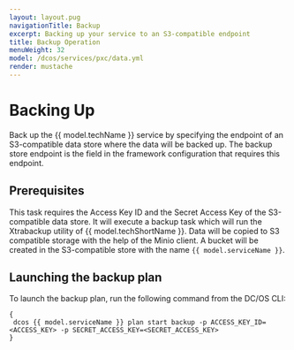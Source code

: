 ```yaml
---
layout: layout.pug
navigationTitle: Backup
excerpt: Backing up your service to an S3-compatible endpoint
title: Backup Operation
menuWeight: 32
model: /dcos/services/pxc/data.yml
render: mustache
---
```

# Backing Up

Back up the {{ model.techName }} service by specifying the endpoint of an S3-compatible data store where the data will be backed up. The backup store endpoint is the field in the framework configuration that requires this endpoint.

## Prerequisites
This task requires the Access Key ID and the Secret Access Key of the S3-compatible data store. It will execute a backup task which will run the Xtrabackup utility of {{ model.techShortName }}. Data will be copied to S3 compatible storage with the help of  the Minio client. A bucket will be created in the S3-compatible store with the name `{{ model.serviceName }}`.

## Launching the backup plan
To launch the backup plan, run the following command from the DC/OS CLI:

```shell
{
 dcos {{ model.serviceName }} plan start backup -p ACCESS_KEY_ID=<ACCESS_KEY> -p SECRET_ACCESS_KEY=<SECRET_ACCESS_KEY>
}
```

 

